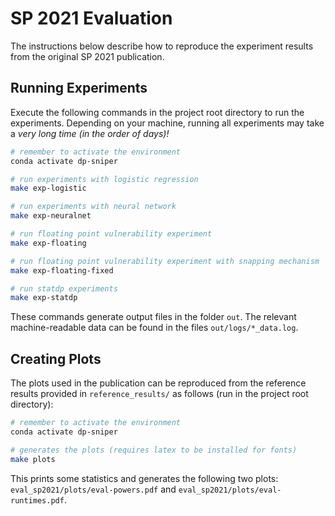 # SP 2021 Evaluation

The instructions below describe how to reproduce the experiment results from the original SP 2021 publication.

## Running Experiments

Execute the following commands in the project root directory to run the
experiments. Depending on your machine, running all experiments may take a _very
long time (in the order of days)!_

```bash
# remember to activate the environment
conda activate dp-sniper

# run experiments with logistic regression
make exp-logistic

# run experiments with neural network
make exp-neuralnet

# run floating point vulnerability experiment
make exp-floating

# run floating point vulnerability experiment with snapping mechanism
make exp-floating-fixed

# run statdp experiments
make exp-statdp
```

These commands generate output files in the folder `out`. The relevant machine-readable data can be found in the files `out/logs/*_data.log`.

## Creating Plots

The plots used in the publication can be reproduced from the reference results provided in `reference_results/` as follows (run in the project root directory):

```bash
# remember to activate the environment
conda activate dp-sniper

# generates the plots (requires latex to be installed for fonts)
make plots
```

This prints some statistics and generates the following two plots: `eval_sp2021/plots/eval-powers.pdf` and `eval_sp2021/plots/eval-runtimes.pdf`.
